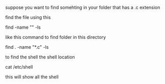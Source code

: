 suppose you want to find somehting in your
folder that has a .c extension

find the file using this

find <location> -name "<pattern>" -ls

like this command to find folder in this directory

find . -name "*.c" -ls

to find the shell the shell location 

cat /etc/shell

this will show all the shell